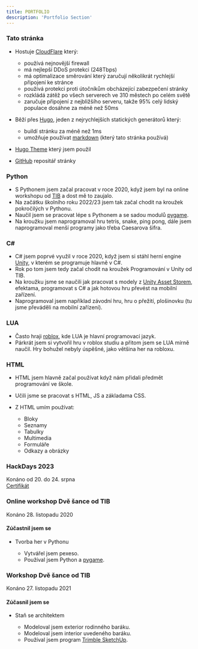 ```yaml
---
title: PORTFOLIO
description: 'Portfolio Section'
---
```


### Tato stránka
- Hostuje <a href="https://dash.cloudflare.com/" target="_blank">CloudFlare</a> který:

    - používá nejnovější firewall
    - má nejlepší DDoS protekci (248Tbps)
    - má optimalizace směrování který zaručují několikrát rychlejší připojení ke stránce
    - používá protekci proti útočníkům obcházející zabezpečení stránky
    - rozkládá zátěž po všech serverech ve 310 městech po celém světě
    - zaručuje připojení z nejbližšího serveru, takže 95% celý lidský populace dosáhne za méně než 50ms

- Běží přes <a href="https://gohugo.io" target="_blank">Hugo</a>, jeden z nejrychlejších statických generátorů který:
    - buildí stránku za méně než 1ms
    - umožňuje používat <a href="https://www.markdownguide.org/basic-syntax/" target="_blank">markdown</a> (který tato stránka používá)

- <a href="https://github.com/bjacquemet/personal-web" target="_blank">Hugo Theme</a> který jsem použil

- <a href="https://github.com/cybutr/adam-simek-personal-portfolio" target="_blank">GitHub</a> repositář stránky

### Python

- S Pythonem jsem začal pracovat v roce 2020, když jsem byl na online workshopu od <a href="https://tib.cz" target="_blank">TIB</a> a dost mě to zaujalo.
- Na začátku školního roku 2022/23 jsem tak začal chodit na kroužek pokročilých v Pythonu.
- Naučil jsem se pracovat lépe s Pythonem a se sadou modulů <a href="https://www.pygame.org/wiki/about" target="_blank">pygame</a>.
- Na kroužku jsem naprogramoval hru tetris, snake, ping pong, dále jsem naprogramoval menší programy jako třeba Caesarova šifra.

### C#

- C# jsem poprvé využil v roce 2020, když jsem si stáhl herní engine <a href="https://unity.com" target="_blank">Unity</a>, v kterém se programuje hlavně v C#.
- Rok po tom jsem tedy začal chodit na kroužek Programování v Unity od TIB.
- Na kroužku jsme se naučili jak pracovat s modely z <a href="https://assetstore.unity.com" target="_blank">Unity Asset Storem</a>, efektama, programovat s C# a jak hotovou hru převést na mobilní zařízení.
- Naprogramoval jsem například závodní hru, hru o přežití, plošinovku (tu jsme převáděli na mobilní zařízení).

### LUA

- Často hraji <a href="https://www.roblox.com/home" target="_blank">roblox</a>, kde LUA je hlavní programovací jazyk.
- Párkrát jsem si vytvořil hru v roblox studiu a přitom jsem se LUA mírně naučil. Hry bohužel nebyly úspěšné, jako většina her na robloxu.

### HTML

- HTML jsem hlavně začal používat když nám přidali předmět programování ve škole.
- Učili jsme se pracovat s HTML, JS a základama CSS.
- Z HTML umím používat:

    - Bloky
    - Seznamy
    - Tabulky
    - Multimedia
    - Formuláře
    - Odkazy a obrázky



### HackDays 2023
Konáno od 20. do 24. srpna  
<a href="/portfolio/certificate.pdf" target="_blank">Certifikát</a>

### Online workshop Dvě šance od TIB
Konáno 28. listopadu 2020

#### Zúčastnil jsem se

- Tvorba her v Pythonu

    - Vytvářel jsem pexeso.
    - Používal jsem Python a <a href="https://www.pygame.org/wiki/about" target="_blank">pygame</a>.

### Workshop Dvě šance od TIB
Konáno 27. listopadu 2021

#### Zúčasnil jsem se

- Staň se architektem

    - Modeloval jsem exterior rodinného baráku.
    - Modeloval jsem interior uvedeného baráku.
    - Používal jsem program <a href="https://www.sketchup.com" target="_blank">Trimble SketchUp</a>.